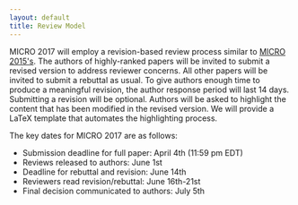 ```yaml
---
layout: default
title: Review Model
---
```


MICRO 2017 will employ a revision-based review process similar to [MICRO 2015's](https://www.microarch.org/micro48/files/reviewmodel.html).
The authors of highly-ranked papers will be invited to submit a revised version to address reviewer concerns. All other papers will be invited to submit a rebuttal as usual. To give authors enough time to produce a meaningful revision, the author response period will last 14 days. Submitting a revision will be optional. Authors will be asked to highlight the content that has been modified in the revised version. We will provide a LaTeX template that automates the highlighting process.

The key dates for MICRO 2017 are as follows: 

 * Submission deadline for full paper: April 4th (11:59 pm EDT)
 * Reviews released to authors: June 1st
 * Deadline for rebuttal and revision: June 14th
 * Reviewers read revision/rebuttal: June 16th-21st
 * Final decision communicated to authors: July 5th
